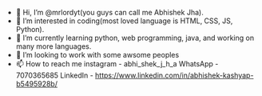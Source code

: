 - 👋 Hi, I’m @mrlordyt(you guys can call me Abhishek Jha).
- 👀 I’m interested in coding(most loved language is HTML, CSS, JS, Python).
- 🌱 I’m currently learning python, web programming, java, and working on many more languages.
- 💞️ I’m looking to work with some awsome peoples
- 📫 How to reach me 
instagram - abhi_shek_j_h_a
WhatsApp - 7070365685
LinkedIn - https://www.linkedin.com/in/abhishek-kashyap-b5495928b/
<!---

